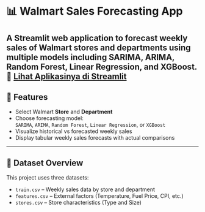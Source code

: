 # 📊 Walmart Sales Forecasting App

A Streamlit web application to forecast weekly sales of Walmart stores and departments using multiple models including SARIMA, ARIMA, Random Forest, Linear Regression, and XGBoost.
🔗 [Lihat Aplikasinya di Streamlit](https://wallmart-forecast-wmjtf4m6sp66pxfh7tovu5.streamlit.app/)
---

## 🧰 Features

- Select Walmart **Store** and **Department**
- Choose forecasting model:  
  `SARIMA`, `ARIMA`, `Random Forest`, `Linear Regression`, or `XGBoost`
- Visualize historical vs forecasted weekly sales
- Display tabular weekly sales forecasts with actual comparisons

---

## 📁 Dataset Overview

This project uses three datasets:

- `train.csv` – Weekly sales data by store and department
- `features.csv` – External factors (Temperature, Fuel Price, CPI, etc.)
- `stores.csv` – Store characteristics (Type and Size)
